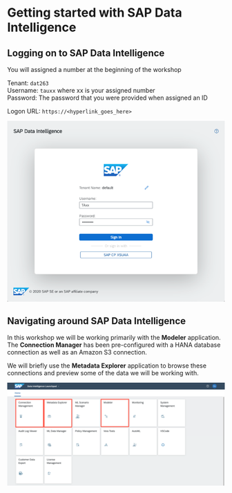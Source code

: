 # Getting started with SAP Data Intelligence

## Logging on to SAP Data Intelligence

You will assigned a number at the beginning of the workshop

  Tenant: `dat263`<br>
  Username: `tauxx` where xx is your assigned number<br>
  Password: The password that you were provided when assigned an ID<br>

  Logon URL: `https://<hyperlink_goes_here>`

  ![](./images/login.png)


## Navigating around SAP Data Intelligence

In this workshop we will be working primarily with the **Modeler** application. The **Connection Manager** has been pre-configured with a HANA database connection as well as an Amazon S3 connection.

We will briefly use the **Metadata Explorer** application to browse these connections and preview some of the data we will be working with.

  ![](./images/launchpad.png)
